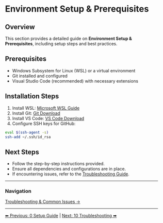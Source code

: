 <!-- description: Documentation about Environment Setup & Prerequisites for Your Organization. -->
# Environment Setup & Prerequisites

## Overview
This section provides a detailed guide on **Environment Setup & Prerequisites**, including setup steps and best practices.

## Prerequisites
- Windows Subsystem for Linux (WSL) or a virtual environment
- Git installed and configured
- Visual Studio Code (recommended) with necessary extensions

## Installation Steps
1. Install WSL: [Microsoft WSL Guide](https://learn.microsoft.com/en-us/windows/wsl/install)
2. Install Git: [Git Download](https://git-scm.com/downloads)
3. Install VS Code: [VS Code Download](https://code.visualstudio.com/)
4. Configure SSH keys for GitHub:
```bash
eval $(ssh-agent -s)
ssh-add ~/.ssh/id_rsa
```

## Next Steps
- Follow the step-by-step instructions provided.
- Ensure all dependencies and configurations are in place.
- If encountering issues, refer to the [Troubleshooting Guide](10-troubleshooting.md).

---

### Navigation
[Troubleshooting & Common Issues →](10-troubleshooting.md)


---

[⬅ Previous: 0 Setup Guide](0-setup-guide.md) | [Next: 10 Troubleshooting ➡](10-troubleshooting.md)